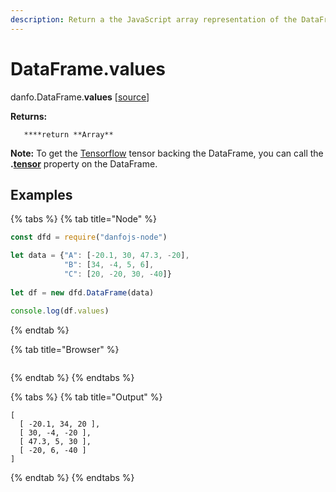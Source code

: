 ```yaml
---
description: Return a the JavaScript array representation of the DataFrame.
---
```


# DataFrame.values

danfo.DataFrame.**values** \[[source](https://github.com/opensource9ja/danfojs/blob/eb5919d2cac34271fc3b725fa24aa3ad4eacde37/danfojs/src/core/generic.js#L290)\]

**Returns:**

       ****return **Array**

**Note:** To get the [Tensorflow](https://js.tensorflow.org/) tensor backing the DataFrame, you can call the **.**[**tensor**](dataframe.tensor.md) property on the DataFrame.  

## **Examples**

{% tabs %}
{% tab title="Node" %}
```javascript
const dfd = require("danfojs-node")

let data = {"A": [-20.1, 30, 47.3, -20],
            "B": [34, -4, 5, 6], 
            "C": [20, -20, 30, -40]}
            
let df = new dfd.DataFrame(data)

console.log(df.values)

```
{% endtab %}

{% tab title="Browser" %}
```

```
{% endtab %}
{% endtabs %}

{% tabs %}
{% tab title="Output" %}
```text
[
  [ -20.1, 34, 20 ],
  [ 30, -4, -20 ],
  [ 47.3, 5, 30 ],
  [ -20, 6, -40 ]
]
```
{% endtab %}
{% endtabs %}

